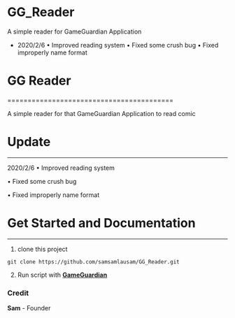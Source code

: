 # GG_Reader
A simple reader for GameGuardian Application

- 2020/2/6
 • Improved reading system
 • Fixed some crush bug
 • Fixed improperly name format
 
# GG Reader
=========================================

A simple reader for that GameGuardian Application
to read comic

# Update
--------

2020/2/6
 • Improved reading system
 
 • Fixed some crush bug
 
 • Fixed improperly name format



# Get Started and Documentation
-------------------------------

1. clone this project 

``git clone https://github.com/samsamlausam/GG_Reader.git``


2. Run script with [**GameGuardian**](https://gameguardian.net/download)

### Credit 
**Sam** - Founder
